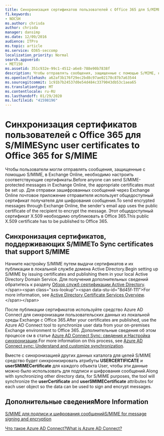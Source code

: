 ```yaml
---
title: Синхронизация сертификатов пользователей с Office 365 для S/MIME
f1.keywords:
- NOCSH
ms.author: chrisda
author: chrisda
manager: dansimp
ms.date: 12/09/2016
audience: ITPro
ms.topic: article
ms.service: O365-seccomp
localization_priority: Normal
search.appverid:
- MET150
ms.assetid: 351c932e-99c1-4512-a6e8-788e90b7838f
description: Чтобы отправлять сообщения, защищенные с помощью S/MIME, необходимо настроить соответствующие сертификаты. Для отправки зашифрованных сообщений через Exchange Online программа электронной почты отправителя использует общедоступный сертификат получателя для шифрования сообщений. Этот общедоступный сертификат X.509 необходимо опубликовать в Office 365.
ms.openlocfilehash: a62af3b176f29ec2bd8c97ae02178c87b7a63544
ms.sourcegitcommit: 1c91b7b24537d0e54d484c3379043db53c1aea65
ms.translationtype: MT
ms.contentlocale: ru-RU
ms.lasthandoff: 01/29/2020
ms.locfileid: "41598196"
---
```

# <a name="sync-user-certificates-to-office-365-for-smime"></a><span data-ttu-id="8d45f-105">Синхронизация сертификатов пользователей с Office 365 для S/MIME</span><span class="sxs-lookup"><span data-stu-id="8d45f-105">Sync user certificates to Office 365 for S/MIME</span></span>

<span data-ttu-id="8d45f-106">Чтобы пользователи могли отправлять сообщения, защищенные с помощью S/MIME, в Exchange Online, необходимо настроить соответствующие сертификаты.</span><span class="sxs-lookup"><span data-stu-id="8d45f-106">Before anyone can send S/MIME-protected messages in Exchange Online, the appropriate certificates must be set up.</span></span> <span data-ttu-id="8d45f-107">Для отправки зашифрованных сообщений через Exchange Online почтовое приложение отправителя использует общедоступный сертификат получателя для шифрования сообщения.</span><span class="sxs-lookup"><span data-stu-id="8d45f-107">To send encrypted messages through Exchange Online, the sender's email app uses the public certificate of the recipient to encrypt the message.</span></span> <span data-ttu-id="8d45f-108">Этот общедоступный сертификат X.509 необходимо опубликовать в Office 365.</span><span class="sxs-lookup"><span data-stu-id="8d45f-108">This public X.509 certificate has to be published to Office 365.</span></span>

## <a name="to-sync-certificates-that-support-smime"></a><span data-ttu-id="8d45f-109">Синхронизация сертификатов, поддерживающих S/MIME</span><span class="sxs-lookup"><span data-stu-id="8d45f-109">To Sync certificates that support S/MIME</span></span>

<span data-ttu-id="8d45f-110">Начните настройку S/MIME путем выдачи сертификатов и их публикации в локальной службе домена Active Directory.</span><span class="sxs-lookup"><span data-stu-id="8d45f-110">Begin setting up S/MIME by issuing certificates and publishing them in your local Active Directory Domain Service.</span></span> <span data-ttu-id="8d45f-111">Для получения дополнительных сведений обратитесь к разделу [Обзор служб сертификации Active Directory](https://docs.microsoft.com/previous-versions/windows/it-pro/windows-server-2012-R2-and-2012/hh831740(v=ws.11)).</span><span class="sxs-lookup"><span data-stu-id="8d45f-111">For more information, see [Active Directory Certificate Services Overview](https://docs.microsoft.com/previous-versions/windows/it-pro/windows-server-2012-R2-and-2012/hh831740(v=ws.11)).</span></span>

<span data-ttu-id="8d45f-112">После публикации сертификатов используйте средство Azure AD Connect для синхронизации пользовательских данных из локальной среды Exchange с Office 365.</span><span class="sxs-lookup"><span data-stu-id="8d45f-112">After your certificates are published, use the Azure AD Connect tool to synchronize user data from your on-premises Exchange environment to Office 365.</span></span> <span data-ttu-id="8d45f-113">Дополнительные сведения об этом процессе см в статье [Azure AD Connect Sync: сведения и Настройка синхронизации](https://docs.microsoft.com/azure/active-directory/hybrid/how-to-connect-sync-whatis).</span><span class="sxs-lookup"><span data-stu-id="8d45f-113">For more information on this process, see [Azure AD Connect sync: Understand and customize synchronization](https://docs.microsoft.com/azure/active-directory/hybrid/how-to-connect-sync-whatis).</span></span>

<span data-ttu-id="8d45f-114">Вместе с синхронизацией других данных каталога для целей S/MIME средство будет синхронизировать атрибуты **USERCERTIFICATE** и **userSMIMECertificate** для каждого объекта User, чтобы эти данные можно было использовать для подписи и шифрования сообщений.</span><span class="sxs-lookup"><span data-stu-id="8d45f-114">Along with synchronizing other directory data, for S/MIME purposes, the tool will synchronize the  **userCertificate** and **userSMIMECertificate** attributes for each user object so the data can be used to sign and encrypt messages.</span></span>

## <a name="more-information"></a><span data-ttu-id="8d45f-115">Дополнительные сведения</span><span class="sxs-lookup"><span data-stu-id="8d45f-115">More Information</span></span>

[<span data-ttu-id="8d45f-116">S/MIME для подписи и шифрования сообщений</span><span class="sxs-lookup"><span data-stu-id="8d45f-116">S/MIME for message signing and encryption</span></span>](s-mime-for-message-signing-and-encryption.md)

[<span data-ttu-id="8d45f-117">Что такое Azure AD Connect?</span><span class="sxs-lookup"><span data-stu-id="8d45f-117">What is Azure AD Connect?</span></span>](https://docs.microsoft.com/azure/active-directory/hybrid/whatis-azure-ad-connect)
